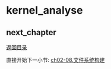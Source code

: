 # kernel_analyse

## next_chapter

[返回目录](./SUMMARY.md)

直接开始下一小节: [ch02-08.文件系统构建](./ch02-08.rootfs.md)

